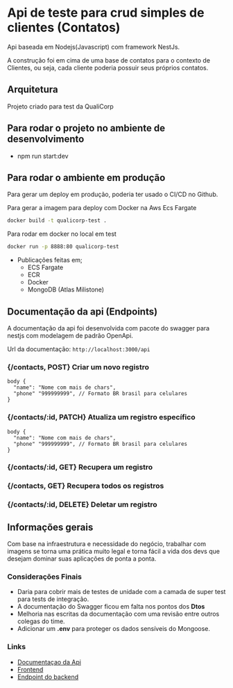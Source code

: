 # Api de teste para crud simples de clientes (Contatos)
Api baseada em Nodejs(Javascript) com framework NestJs.

A construção foi em cima de uma base de contatos para o contexto 
de Clientes, ou seja, cada cliente poderia possuir seus próprios contatos.

## Arquitetura
Projeto criado para test da QualiCorp

## Para rodar o projeto no ambiente de desenvolvimento
- npm run start:dev

## Para rodar o ambiente em produção

Para gerar um deploy em produção, poderia ter usado o CI/CD no Github.

Para gerar a imagem para deploy com Docker na Aws Ecs Fargate

```bash
docker build -t qualicorp-test .
```

Para rodar em docker no local em test

```bash
docker run -p 8888:80 qualicorp-test
```

- Publicações feitas em;
  - ECS Fargate
  - ECR
  - Docker
  - MongoDB (Atlas Milistone)

## Documentação da api (Endpoints)
A documentação da api foi desenvolvida com pacote do swagger para nestjs com
modelagem de padrão OpenApi.

Url da documentação: `http://localhost:3000/api`
### **{/contacts, POST}** Criar um novo registro
```
body {
  "name": "Nome com mais de chars",
  "phone" "999999999", // Formato BR brasil para celulares
}
```

### **{/contacts/:id, PATCH}** Atualiza um registro específico
```
body {
  "name": "Nome com mais de chars",
  "phone" "999999999", // Formato BR brasil para celulares
}
```

### **{/contacts/:id, GET}** Recupera um registro

### **{/contacts, GET}** Recupera todos os registros

### **{/contacts/:id, DELETE}** Deletar um registro

## Informações gerais

Com base na infraestrutura e necessidade do negócio, trabalhar com imagens se torna
uma prática muito legal e torna fácil a vida dos devs que desejam dominar suas aplicações de
ponta a ponta.

### **Considerações Finais**
- Daria para cobrir mais de testes de unidade com a camada de super test para tests de integração.
- A documentação do Swagger ficou em falta nos pontos dos **Dtos**
- Melhoria nas escritas da documentação com uma revisão entre outros colegas do time.
- Adicionar um **.env** para proteger os dados sensíveis do Mongoose.

### Links
- [Documentaçao da Api](http://44.200.76.178/api/#/)
- [Frontend](http://qualicorp-site.s3-website-us-east-1.amazonaws.com/)
- [Endpoint do backend](http://44.200.76.178)